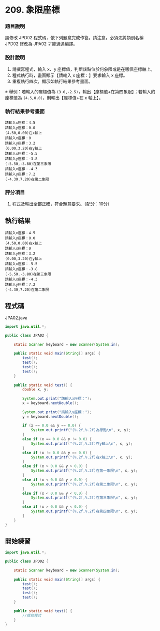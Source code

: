 # 209. 象限座標

### 題目說明 ###

請修改 JPD02 程式碼，依下列題意完成作答。請注意，必須先將類別名稱 JPD02 修改為 JPA02 才能通過編譯。

### 設計說明 ###

1. 請撰寫程式，輸入 x、y 座標值，判斷該點位於何象限或是在哪個座標軸上。
2. 程式執行時，畫面顯示【請輸入 x 座標：】要求輸入 x 座標。
3. 重複執行四次，顯示如執行結果參考畫面。

※ 舉例：若輸入的座標值為 ``(3.0,-2.5)``，輸出【座標值+在第四象限】；若輸入的座標值為 ``(4.5,0.0)``，則輸出【座標值+在 x 軸上】。

### 執行結果參考畫面 ###

    請輸入x座標：4.5
    請輸入y座標：0.0
    (4.50,0.00)在x軸上
    請輸入x座標：0
    請輸入y座標：3.2
    (0.00,3.20)在y軸上
    請輸入x座標：-5.5
    請輸入y座標：-3.8
    (-5.50,-3.80)在第三象限
    請輸入x座標：-4.3
    請輸入y座標：7.2
    (-4.30,7.20)在第二象限

### 評分項目 ###

1. 程式及輸出全部正確，符合題意要求。（配分：10分）

## 執行結果

```
請輸入x座標：4.5
請輸入y座標：0.0
(4.50,0.00)在x軸上
請輸入x座標：0
請輸入y座標：3.2
(0.00,3.20)在y軸上
請輸入x座標：-5.5
請輸入y座標：-3.8
(-5.50,-3.80)在第三象限
請輸入x座標：-4.3
請輸入y座標：7.2
(-4.30,7.20)在第二象限
```

## 程式碼

JPA02.java

```java
import java.util.*;

public class JPA02 {
    
    static Scanner keyboard = new Scanner(System.in);
    
    public static void main(String[] args) {
        test();        
        test();
        test();
        test();
    }
    
    public static void test() {
        double x, y;
        
        System.out.print("請輸入x座標：");
        x = keyboard.nextDouble();
        
        System.out.print("請輸入y座標：");
        y = keyboard.nextDouble();
        
        if (x == 0.0 && y == 0.0) {
            System.out.printf("(%.2f,%.2f)為原點\n", x, y);
        }
        else if (x == 0.0 && y != 0.0) {
            System.out.printf("(%.2f,%.2f)在y軸上\n", x, y);
        }
        else if (x != 0.0 && y == 0.0) {
            System.out.printf("(%.2f,%.2f)在x軸上\n", x, y);
        }
        else if (x > 0.0 && y > 0.0) {
            System.out.printf("(%.2f,%.2f)在第一象限\n", x, y);
        }
        else if (x < 0.0 && y > 0.0) {
            System.out.printf("(%.2f,%.2f)在第二象限\n", x, y);
        }
        else if (x < 0.0 && y < 0.0) {
            System.out.printf("(%.2f,%.2f)在第三象限\n", x, y);
        }
        else if (x > 0.0 && y < 0.0) {
            System.out.printf("(%.2f,%.2f)在第四象限\n", x, y);
        }
    }
}
```

## 開始練習

```java
import java.util.*;

public class JPD02 {
    
    static Scanner keyboard = new Scanner(System.in);
    
    public static void main(String[] args) {
        test();        
        test();
        test();
        test();
    }
    
    public static void test() {
        //撰寫程式
    }
}
```
